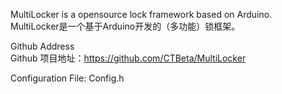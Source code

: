 MultiLocker is a opensource lock framework based on Arduino. <br />
MultiLocker是一个基于Arduino开发的（多功能）锁框架。

Github Address<br/>
Github 项目地址：https://github.com/CTBeta/MultiLocker <br />

Configuration File: Config.h
